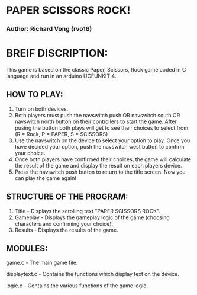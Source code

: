 # PAPER SCISSORS ROCK!
### Author: Richard Vong (rvo16)

# BREIF DISCRIPTION:
This game is based on the classic Paper, Scissors, Rock game coded in C language and run in an arduino UCFUNKIT 4.

## HOW TO PLAY:
1. Turn on both devices.
2. Both players must push the navswitch push OR navswitch south OR navswitch north button on their controllers to start the game. 
   After pusing the button both plays will get to see their choices to select from (R = Rock, P = PAPER, S = SCISSORS)
3. Use the navswitch on the device to select your option to play. Once you have decided your option, push the
   navswitch west button to confirm your choice.
4. Once both players have confirmed their choices, the game will calculate the result of the game and display
   the result on each players device.
5. Press the navswitch push button to return to the title screen. Now you can play the game again!

## STRUCTURE OF THE PROGRAM:
1. Title  - Displays the scrolling text "PAPER SCISSORS ROCK".
2. Gameplay  - Displays the gameplay logic of the game (choosing characters and confirming your choice).
3. Results  - Displays the results of the game.


## MODULES:
game.c - The main game file.

displaytext.c - Contains the functions which display text on the device.

logic.c - Contains the various functions of the game logic.





